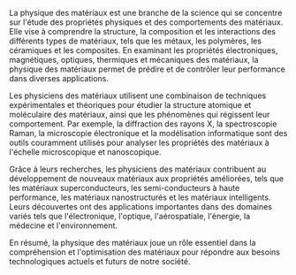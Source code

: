La physique des matériaux est une branche de la science qui se concentre sur l'étude des propriétés physiques et des comportements des matériaux. Elle vise à comprendre la structure, la composition et les interactions des différents types de matériaux, tels que les métaux, les polymères, les céramiques et les composites. En examinant les propriétés électroniques, magnétiques, optiques, thermiques et mécaniques des matériaux, la physique des matériaux permet de prédire et de contrôler leur performance dans diverses applications.

Les physiciens des matériaux utilisent une combinaison de techniques expérimentales et théoriques pour étudier la structure atomique et moléculaire des matériaux, ainsi que les phénomènes qui régissent leur comportement. Par exemple, la diffraction des rayons X, la spectroscopie Raman, la microscopie électronique et la modélisation informatique sont des outils couramment utilisés pour analyser les propriétés des matériaux à l'échelle microscopique et nanoscopique.

Grâce à leurs recherches, les physiciens des matériaux contribuent au développement de nouveaux matériaux aux propriétés améliorées, tels que les matériaux superconducteurs, les semi-conducteurs à haute performance, les matériaux nanostructurés et les matériaux intelligents. Leurs découvertes ont des applications importantes dans des domaines variés tels que l'électronique, l'optique, l'aérospatiale, l'énergie, la médecine et l'environnement.

En résumé, la physique des matériaux joue un rôle essentiel dans la compréhension et l'optimisation des matériaux pour répondre aux besoins technologiques actuels et futurs de notre société.